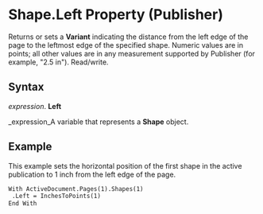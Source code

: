 
# Shape.Left Property (Publisher)

Returns or sets a  **Variant** indicating the distance from the left edge of the page to the leftmost edge of the specified shape. Numeric values are in points; all other values are in any measurement supported by Publisher (for example, "2.5 in"). Read/write.


## Syntax

 _expression_. **Left**

 _expression_A variable that represents a  **Shape** object.


## Example

This example sets the horizontal position of the first shape in the active publication to 1 inch from the left edge of the page.


```vb
With ActiveDocument.Pages(1).Shapes(1) 
 .Left = InchesToPoints(1) 
End With
```

